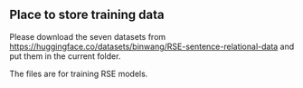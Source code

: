 ## Place to store training data

Please download the seven datasets from https://huggingface.co/datasets/binwang/RSE-sentence-relational-data and put them in the current folder.

The files are for training RSE models.